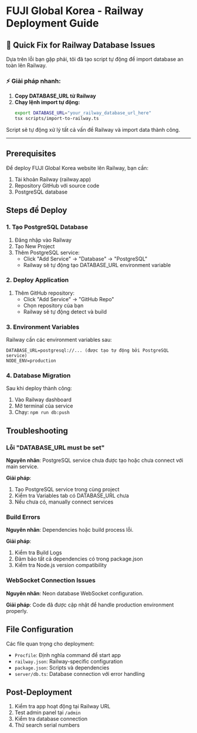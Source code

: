 # FUJI Global Korea - Railway Deployment Guide

## 🚀 Quick Fix for Railway Database Issues

Dựa trên lỗi bạn gặp phải, tôi đã tạo script tự động để import database an toàn lên Railway.

### ⚡ Giải pháp nhanh:

1. **Copy DATABASE_URL từ Railway**
2. **Chạy lệnh import tự động:**
   ```bash
   export DATABASE_URL="your_railway_database_url_here"
   tsx scripts/import-to-railway.ts
   ```

Script sẽ tự động xử lý tất cả vấn đề Railway và import data thành công.

---

## Prerequisites

Để deploy FUJI Global Korea website lên Railway, bạn cần:

1. Tài khoản Railway (railway.app)
2. Repository GitHub với source code
3. PostgreSQL database

## Steps để Deploy

### 1. Tạo PostgreSQL Database

1. Đăng nhập vào Railway
2. Tạo New Project
3. Thêm PostgreSQL service:
   - Click "Add Service" → "Database" → "PostgreSQL"
   - Railway sẽ tự động tạo DATABASE_URL environment variable

### 2. Deploy Application

1. Thêm GitHub repository:
   - Click "Add Service" → "GitHub Repo"
   - Chọn repository của bạn
   - Railway sẽ tự động detect và build

### 3. Environment Variables

Railway cần các environment variables sau:

```
DATABASE_URL=postgresql://... (được tạo tự động bởi PostgreSQL service)
NODE_ENV=production
```

### 4. Database Migration

Sau khi deploy thành công:

1. Vào Railway dashboard
2. Mở terminal của service
3. Chạy: `npm run db:push`

## Troubleshooting

### Lỗi "DATABASE_URL must be set"

**Nguyên nhân**: PostgreSQL service chưa được tạo hoặc chưa connect với main service.

**Giải pháp**:
1. Tạo PostgreSQL service trong cùng project
2. Kiểm tra Variables tab có DATABASE_URL chưa
3. Nếu chưa có, manually connect services

### Build Errors

**Nguyên nhân**: Dependencies hoặc build process lỗi.

**Giải pháp**:
1. Kiểm tra Build Logs
2. Đảm bảo tất cả dependencies có trong package.json
3. Kiểm tra Node.js version compatibility

### WebSocket Connection Issues

**Nguyên nhân**: Neon database WebSocket configuration.

**Giải pháp**: Code đã được cập nhật để handle production environment properly.

## File Configuration

Các file quan trọng cho deployment:

- `Procfile`: Định nghĩa command để start app
- `railway.json`: Railway-specific configuration
- `package.json`: Scripts và dependencies
- `server/db.ts`: Database connection với error handling

## Post-Deployment

1. Kiểm tra app hoạt động tại Railway URL
2. Test admin panel tại `/admin`
3. Kiểm tra database connection
4. Thử search serial numbers